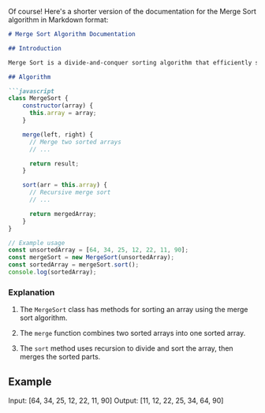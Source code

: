 Of course! Here's a shorter version of the documentation for the Merge Sort algorithm in Markdown format:

```markdown
# Merge Sort Algorithm Documentation

## Introduction

Merge Sort is a divide-and-conquer sorting algorithm that efficiently sorts arrays by breaking them into smaller halves, sorting them, and then merging them back together.

## Algorithm

```javascript
class MergeSort {
    constructor(array) {
      this.array = array;
    }

    merge(left, right) {
      // Merge two sorted arrays
      // ...

      return result;
    }

    sort(arr = this.array) {
      // Recursive merge sort
      // ...

      return mergedArray;
    }
}

// Example usage
const unsortedArray = [64, 34, 25, 12, 22, 11, 90];
const mergeSort = new MergeSort(unsortedArray);
const sortedArray = mergeSort.sort();
console.log(sortedArray);
```

### Explanation

1. The `MergeSort` class has methods for sorting an array using the merge sort algorithm.

2. The `merge` function combines two sorted arrays into one sorted array.

3. The `sort` method uses recursion to divide and sort the array, then merges the sorted parts.

## Example

Input: [64, 34, 25, 12, 22, 11, 90]
Output: [11, 12, 22, 25, 34, 64, 90]

